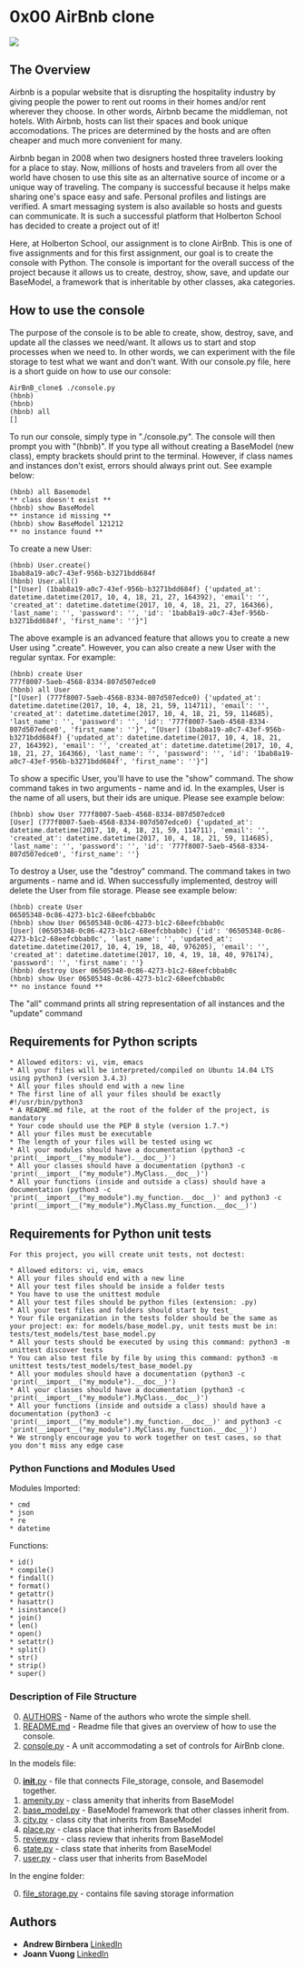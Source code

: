 # 0x00 AirBnb clone

<img src="https://s3.amazonaws.com/intranet-projects-files/holbertonschool-higher-level_programming+/263/HBTN-hbnb-Final.png">

## The Overview

Airbnb is a popular website that is disrupting the hospitality industry by giving people the power to rent out rooms in their homes and/or rent wherever they choose. In other words, Airbnb became the middleman, not hotels. With Airbnb, hosts can list their spaces and book unique accomodations. The prices are determined by the hosts and are often cheaper and much more convenient for many.

Airbnb began in 2008 when two designers hosted three travelers looking for a place to stay. Now, millions of hosts and travelers from all over the world have chosen to use this site as an alternative source of income or a unique way of traveling. The company is successful because it helps make sharing one's space easy and safe. Personal profiles and listings are verified. A smart messaging system is also available so hosts and guests can communicate. It is such a successful platform that Holberton School has decided to create a project out of it!

Here, at Holberton School, our assignment is to clone AirBnb. This is one of five assignments and for this first assignment, our goal is to create the console with Python. The console is important for the overall success of the project because it allows us to create, destroy, show, save, and update our BaseModel, a framework that is inheritable by other classes, aka categories.

## How to use the console

The purpose of the console is to be able to create, show, destroy, save, and update all the classes we need/want. It allows us to start and stop processes when we need to. In other words, we can experiment with the file storage to test what we want and don't want. With our console.py file, here is a short guide on how to use our console:

```
AirBnB_clone$ ./console.py
(hbnb) 
(hbnb) 
(hbnb) all
[]
```

To run our console, simply type in "./console.py". The console will then prompt you with "(hbnb)". If you type all without creating a BaseModel (new class), empty brackets should print to the terminal. However, if class names and instances don't exist, errors should always print out. See example below:

```
(hbnb) all Basemodel
** class doesn't exist **
(hbnb) show BaseModel
** instance id missing **
(hbnb) show BaseModel 121212
** no instance found **
```

To create a new User:

```
(hbnb) User.create()
1bab8a19-a0c7-43ef-956b-b3271bdd684f
(hbnb) User.all()
["[User] (1bab8a19-a0c7-43ef-956b-b3271bdd684f) {'updated_at': datetime.datetime(2017, 10, 4, 18, 21, 27, 164392), 'email': '', 'created_at': datetime.datetime(2017, 10, 4, 18, 21, 27, 164366), 'last_name': '', 'password': '', 'id': '1bab8a19-a0c7-43ef-956b-b3271bdd684f', 'first_name': ''}"]
```

The above example is an advanced feature that allows you to create a new User using ".create". However, you can also create a new User with the regular syntax. For example:

```
(hbnb) create User
777f8007-5aeb-4568-8334-807d507edce0
(hbnb) all User
["[User] (777f8007-5aeb-4568-8334-807d507edce0) {'updated_at': datetime.datetime(2017, 10, 4, 18, 21, 59, 114711), 'email': '', 'created_at': datetime.datetime(2017, 10, 4, 18, 21, 59, 114685), 'last_name': '', 'password': '', 'id': '777f8007-5aeb-4568-8334-807d507edce0', 'first_name': ''}", "[User] (1bab8a19-a0c7-43ef-956b-b3271bdd684f) {'updated_at': datetime.datetime(2017, 10, 4, 18, 21, 27, 164392), 'email': '', 'created_at': datetime.datetime(2017, 10, 4, 18, 21, 27, 164366), 'last_name': '', 'password': '', 'id': '1bab8a19-a0c7-43ef-956b-b3271bdd684f', 'first_name': ''}"]
```

To show a specific User, you'll have to use the "show" command. The show command takes in two arguments - name and id. In the examples, User is the name of all users, but their ids are unique. Please see example below:

```
(hbnb) show User 777f8007-5aeb-4568-8334-807d507edce0
[User] (777f8007-5aeb-4568-8334-807d507edce0) {'updated_at': datetime.datetime(2017, 10, 4, 18, 21, 59, 114711), 'email': '', 'created_at': datetime.datetime(2017, 10, 4, 18, 21, 59, 114685), 'last_name': '', 'password': '', 'id': '777f8007-5aeb-4568-8334-807d507edce0', 'first_name': ''}
```

To destroy a User, use the "destroy" command. The command takes in two arguments - name and id. When successfully implemented, destroy will delete the User from file storage. Please see example below:

```
(hbnb) create User
06505348-0c86-4273-b1c2-68eefcbbab0c
(hbnb) show User 06505348-0c86-4273-b1c2-68eefcbbab0c
[User] (06505348-0c86-4273-b1c2-68eefcbbab0c) {'id': '06505348-0c86-4273-b1c2-68eefcbbab0c', 'last_name': '', 'updated_at': datetime.datetime(2017, 10, 4, 19, 18, 40, 976205), 'email': '', 'created_at': datetime.datetime(2017, 10, 4, 19, 18, 40, 976174), 'password': '', 'first_name': ''}
(hbnb) destroy User 06505348-0c86-4273-b1c2-68eefcbbab0c
(hbnb) show User 06505348-0c86-4273-b1c2-68eefcbbab0c
** no instance found **
```

The "all" command prints all string representation of all instances and the "update" command 

## Requirements for Python scripts

```
* Allowed editors: vi, vim, emacs
* All your files will be interpreted/compiled on Ubuntu 14.04 LTS using python3 (version 3.4.3)
* All your files should end with a new line
* The first line of all your files should be exactly #!/usr/bin/python3
* A README.md file, at the root of the folder of the project, is mandatory
* Your code should use the PEP 8 style (version 1.7.*)
* All your files must be executable
* The length of your files will be tested using wc
* All your modules should have a documentation (python3 -c 'print(__import__("my_module").__doc__)')
* All your classes should have a documentation (python3 -c 'print(__import__("my_module").MyClass.__doc__)')
* All your functions (inside and outside a class) should have a documentation (python3 -c 'print(__import__("my_module").my_function.__doc__)' and python3 -c 'print(__import__("my_module").MyClass.my_function.__doc__)')
```

## Requirements for Python unit tests

```
For this project, you will create unit tests, not doctest:

* Allowed editors: vi, vim, emacs
* All your files should end with a new line
* All your test files should be inside a folder tests
* You have to use the unittest module
* All your test files should be python files (extension: .py)
* All your test files and folders should start by test_
* Your file organization in the tests folder should be the same as your project: ex: for models/base_model.py, unit tests must be in: tests/test_models/test_base_model.py
* All your tests should be executed by using this command: python3 -m unittest discover tests
* You can also test file by file by using this command: python3 -m unittest tests/test_models/test_base_model.py
* All your modules should have a documentation (python3 -c 'print(__import__("my_module").__doc__)')
* All your classes should have a documentation (python3 -c 'print(__import__("my_module").MyClass.__doc__)')
* All your functions (inside and outside a class) should have a documentation (python3 -c 'print(__import__("my_module").my_function.__doc__)' and python3 -c 'print(__import__("my_module").MyClass.my_function.__doc__)')
* We strongly encourage you to work together on test cases, so that you don't miss any edge case
```

### Python Functions and Modules Used

Modules Imported:
```
* cmd
* json
* re
* datetime
```

Functions:
```
* id()
* compile()
* findall()
* format()
* getattr()
* hasattr()
* isinstance()
* join()
* len()
* open()
* setattr()
* split()
* str()
* strip()
* super()
```

### Description of File Structure

0. [AUTHORS](AUTHORS) - Name of the authors who wrote the simple shell.
1. [README.md](README.md) - Readme file that gives an overview of how to use the console.
2. [console.py](console.py) - A unit accommodating a set of controls for AirBnb clone.

In the models file:

0. [__init__.py](__init__.py) - file that connects File_storage, console, and Basemodel together.
1. [amenity.py](amenity.py) - class amenity that inherits from BaseModel
2. [base_model.py](base_model.py) - BaseModel framework that other classes inherit from.
3. [city.py](city.py) - class city that inherits from BaseModel
4. [place.py](place.py) - class place that inherits from BaseModel
5. [review.py](review.py) - class review that inherits from BaseModel
6. [state.py](state.py) - class state that inherits from BaseModel
7. [user.py](user.py) - class user that inherits from BaseModel

In the engine folder:

0. [file_storage.py](file_storage.py) - contains file saving storage information

## Authors
* **Andrew Birnbera** [LinkedIn](https://www.linkedin.com/in/andrew-birnberg/)
* **Joann Vuong** [LinkedIn](https://www.linkedin.com/in/joann-vuong-954b3220/)


